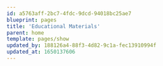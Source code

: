 ```yaml
---
id: a5763aff-2bc7-4fdc-9dcd-94018bc25ae7
blueprint: pages
title: 'Educational Materials'
parent: home
template: pages/show
updated_by: 188126a4-88f3-4d82-9c1a-fec13910994f
updated_at: 1650137606
---
```

